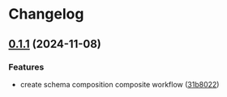 # Changelog

## [0.1.1](https://github.com/garryod/graph-federation/compare/compose-v0.1.0...compose@v0.1.1) (2024-11-08)


### Features

* create schema composition composite workflow ([31b8022](https://github.com/garryod/graph-federation/commit/31b8022d7e6b6076a78c1c44d0e3d995f338b222))
